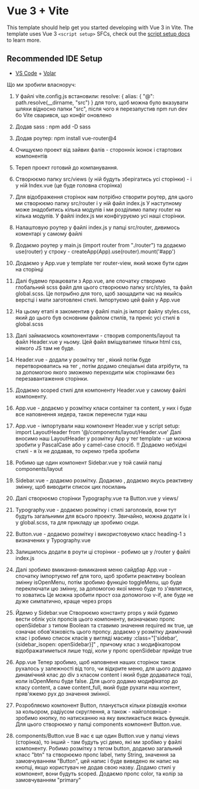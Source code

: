 # Vue 3 + Vite

This template should help get you started developing with Vue 3 in Vite. The template uses Vue 3 `<script setup>` SFCs, check out the [script setup docs](https://v3.vuejs.org/api/sfc-script-setup.html#sfc-script-setup) to learn more.

## Recommended IDE Setup

- [VS Code](https://code.visualstudio.com/) + [Volar](https://marketplace.visualstudio.com/items?itemName=Vue.volar)

Що ми зробили власноруч:
1. У файлі vite.config.js встановили:
  resolve: {
    alias: {
      "@": path.resolve(__dirname, "src")
    }
для того, щоб можна було вказувати шляхи відносно папки "src",
після чого я перезапустив npm run dev бо Vite сварився, що конфіг оновлено
2. Додав sass : 
    npm add -D sass
3. Додав роутер:
    npm install vue-router@4
4. Очищуємо проект від зайвих фалів - сторонніх іконок і стартових компонентів
5. Тереп проект готовий до компанування.
6. Створюємо папку src/views (у ній будуть зберігатись усі сторінки) - 
    і у ній Index.vue (це буде головна сторінка)
7. Для відображення сторінок нам потрібно створити роутер, для цього ми створюємо 
    папку src/router і у ній файл index.js
    У наступному може знадобитись кілька модулів і ми розділимо папку router на кілька модулів. У файлі index.js ми конфігуруємо усі наші сторінки.
8. Налаштовую роутер у файлі index.js у папці src/router, дивимось коментарі у самому файлі
9. Додаємо роутер у main.js (import router from "./router") та додаємо 
    use(router) у строку - createApp(App).use(router).mount('#app')
10. Додаємо у App.vue у template тег router-view, який може бути один на сторінці
11. Далі будемо працювати з App.vue, але спочатку створимо глобальний scss файл
    для цього створюємо папку src/styles, та файл global.scss. Це потрыбно для того, щоб заощадити час на якыйсь верстці і мати заготовлені стилі. 
    Імпортуємо цей файл у App.vue <style> @import "global.scss"</style>
12. На цьому етапі я закоментив у файлі main.js імпорт файлу styles.css, який до
    цього був основним файлом стилів, та преніс усі стилі в global.scss
13. Далі займаємось компонентами - створив components/layout та файл Header.vue у
    ньому. Цей файл вміщуватиме тільки html css, ніякого JS там не буде.
14. Header.vue - додали у розмітку тег <router-link ></router-link>, яікий потім
    буде перетворюватись на тег <a></a>, потім додамо спеціальні data атрібути, та за допомогою якого зможемо переходити між сторінками без перезавантаження сторінки.
15. Додаємо scoped стилі для компоненту Header.vue у самому файлі компоненту.
16. App.vue - додаємо у розмітку класи container та content, у них і буде все
    наповнення хедера, також перенесли туди наш <router-view></router-view>
17. App.vue - імпортували наш компонент Header.vue у script setup: 
    import LayoutHeader from '@/components/layout/Header.vue'
    Далі вносимо наш LayoutHeader у розмітку App у тег template - це можна зробити у PascalCase або у camel-case спосіб.
!!    Додаємо небхідні стилі  - я їх не додавав, то окремо треба зробити
18. Робимо ще один компонент Sidebar.vue у той самій папці components/layout
19. Sidebar.vue - додаємо розмітку. Додаємо <router-link></router-link>, додаємо
    якусь реактивну змінну, щоб виводити список цих посилань
20. Далі створюємо сторінки Typography.vue та Button.vue у views/
21. Typography.vue - додаємо розмітку і стилі заголовків, вони тут будуть загальними
    для всього проекту. Звичайно, можна додати їх і у global.scss, та для прикладу це зробимо сюди.
22. Button.vue - додаємо розмітку і використовуємо класс heading-1 з визначених у 
    Typography.vue
23. Залишилось додати в роути ці сторінки - робимо це у /router у файлі index.js 
24. Далі зробимо вмикання-вимикання меню сайдбар
    App.vue - спочатку імпортуємо ref для того, щоб зробити реактивну boolean
     змінну isOpenMenu, потім зробимо функцію toggleMenu, що буде переключати цю 
     змінну, за допомогою якої меню буде то з'являтися, то ховатись
     Це можна зробити прост оза допомогою v-if, але буде не дуже симпатично, краще через props
25. Йдемо у Sidebar.vue 
    Cтворюємо константу props у якій будемо вести облік усіх пропсів цього
    компоненту, визначаємо пропс openSidebar з типом Boolean та ставимо значення
    required як true, це означає обов'язковість цього пропсу.
    додаємо у розмітку диамічний клас і робимо список класів у вигляді масиву 
    :class="['sidebar', {sidebar_isopen: openSidebar}]" , причому клас з модифікатором відображатиметься лише тоді, коли у пропс openSidebar
    прийде true
26. App.vue
    Тепер зробимо, щоб наповненя наших сторінок також рухалось у залежності від
    того, чи відкрите меню, для цього додамо динамічний клас до div з класом content
    і який буде додаватися тоді, коли isOpenMenu буде false.
    Для цього додамо модифікатор до класу content, а саме content_full, який буде рухати наш контент, пряв'яжемо рух до значення змінної. 

27. Розробляємо компонент Button, планується кільки різвидів кнопки за кольором,
    радіусом скруглення, а також - найголовніше - зробимо кнопку, по натисканню на 
    яку викликається якась функція. Для цього створюємо у папці components
    компонент Button.vue.
28. components/Button.vue 
    В нас є ще один Button.vue у папці views (сторінка), то інший - там будуть усі
    демо, які ми зробімо у файлі компоненту. 
    Робимо розмітку з тегом button, додаємо загальний класс "btn" та створюємо пропс
    label, типу String, значення за замовчуванням "Button", цей напис і буде виведено як напис на кнопці, якщо користувач не додав свою назву.
    Додамо стилі у компонент, вони будуть scoped.
    Додаємо пропс color, та колір за замовчуванням "primary"

